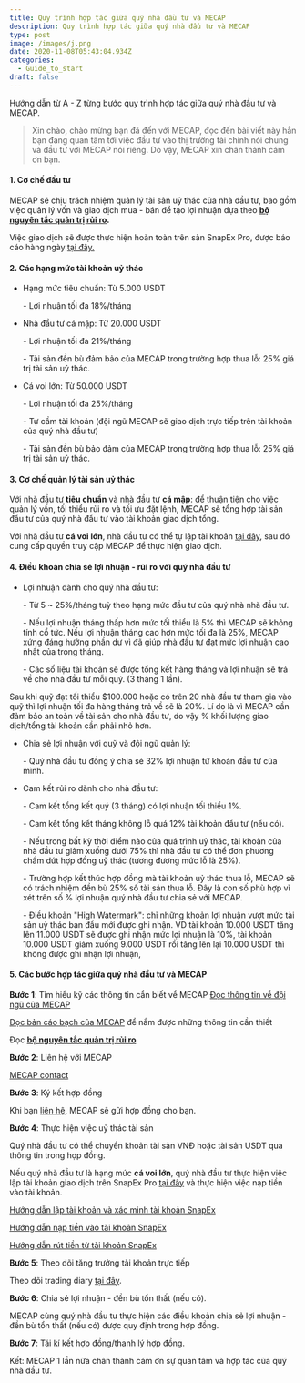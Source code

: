 ```yaml
---
title: Quy trình hợp tác giữa quý nhà đầu tư và MECAP
description: Quy trình hợp tác giữa quý nhà đầu tư và MECAP
type: post
image: /images/j.png
date: 2020-11-08T05:43:04.934Z
categories:
  - Guide_to_start
draft: false
---
```

Hướng dẫn từ A - Z từng bước quy trình hợp tác giữa quý nhà đầu tư và MECAP.

> Xin chào, chào mừng bạn đã đến với MECAP, đọc đến bài viết này hẳn bạn đang quan tâm tới việc đầu tư vào thị trường tài chính nói chung và đầu tư với MECAP nói riêng. Do vậy, MECAP xin chân thành cám ơn bạn.

#### 1. Cơ chế đầu tư

MECAP sẽ chịu trách nhiệm quản lý tài sản uỷ thác của nhà đầu tư, bao gồm việc quản lý vốn và giao dịch mua - bán để tạo lợi nhuận dựa theo **[bộ nguyên tắc quản trị rủi ro](https://mecap.netlify.app/blog/post-10/).**

Việc giao dịch sẽ được thực hiện hoàn toàn trên sàn SnapEx Pro, được báo cáo hàng ngày [tại đây.](https://t.me/mecaptrading)

#### 2. Các hạng mức tài khoản uỷ thác

* Hạng mức tiêu chuẩn: Từ 5.000 USDT

  \- Lợi nhuận tối đa 18%/tháng
* Nhà đầu tư cá mập: Từ 20.000 USDT

  \- Lợi nhuận tối đa 21%/tháng

  \- Tài sản đền bù đảm bảo của MECAP trong trường hợp thua lỗ: 25% giá trị tài sản uỷ thác.
* Cá voi lớn: Từ 50.000 USDT

  \- Lợi nhuận tối đa 25%/tháng

  \- Tự cầm tài khoản (đội ngũ MECAP sẽ giao dịch trực tiếp trên tài khoản của quý nhà đầu tư)

  \- Tài sản đền bù bảo đảm của MECAP trong trường hợp thua lỗ: 25% giá trị tài sản uỷ thác.

#### 3. Cơ chế quản lý tài sản uỷ thác

Với nhà đầu tư **tiêu chuẩn** và nhà đầu tư **cá mập**: để thuận tiện cho việc quản lý vốn, tối thiểu rủi ro và tối ưu đặt lệnh, MECAP sẽ tổng hợp tài sản đầu tư của quý nhà đầu tư vào tài khoản giao dịch tổng.

Với nhà đầu tư **cá voi lớn**, nhà đầu tư có thể tự lập tài khoản [tại đây](https://www.snapex.com/user/register?invite_code=eupcov), sau đó cung cấp quyền truy cập MECAP để thực hiện giao dịch.

#### 4. Điều khoản chia sẻ lợi nhuận - rủi ro với quý nhà đầu tư

* Lợi nhuận dành cho quý nhà đầu tư:

  \- Từ 5 ~ 25%/tháng tuỳ theo hạng mức đầu tư của quý nhà nhà đầu tư.

  \- Nếu lợi nhuận tháng thấp hơn mức tối thiểu là 5% thì MECAP sẽ không tính cổ tức. Nếu lợi nhuận tháng cao hơn mức tối đa là 25%, MECAP xứng đáng hưởng phần dư vì đã giúp nhà đầu tư đạt mức lợi nhuận cao nhất của trong tháng.

  \- Các số liệu tài khoản sẽ được tổng kết hàng tháng và lợi nhuận sẽ trả về cho nhà đầu tư mỗi quý. (3 tháng 1 lần).

Sau khi quỹ đạt tối thiểu $100.000 hoặc có trên 20 nhà đầu tư tham gia vào quỹ thì lợi nhuận tối đa hàng tháng trả về sẽ là 20%. Lí do là vì MECAP cần đảm bảo an toàn về tài sản cho nhà đầu tư, do vậy % khối lượng giao dịch/tổng tài khoản cần phải nhỏ hơn.

* Chia sẻ lợi nhuận với quỹ và đội ngũ quản lý:

  \- Quý nhà đầu tư đồng ý chia sẻ 32% lợi nhuận từ khoản đầu tư của mình.
* Cam kết rủi ro dành cho nhà đầu tư:

  \- Cam kết tổng kết quý (3 tháng) có lợi nhuận tối thiểu 1%.

  \- Cam kết tổng kết tháng không lỗ quá 12% tài khoản đầu tư (nếu có). 

  \- Nếu trong bất kỳ thời điểm nào của quá trình uỷ thác, tài khoản của nhà đầu tư giảm xuống dưới 75% thì nhà đầu tư có thể đơn phương chấm dứt hợp đồng uỷ thác (tương đương mức lỗ là 25%).

  \- Trường hợp kết thúc hợp đồng mà tài khoản uỷ thác thua lỗ, MECAP sẽ có trách nhiệm đền bù 25% số tài sản thua lỗ. Đây là con số phù hợp vì xét trên số % lợi nhuận quý nhà đầu tư chia sẻ với MECAP.

  \- Điều khoản "High Watermark": chỉ những khoản lợi nhuận vượt mức tài sản uỷ thác ban đầu mới được ghi nhận. VD tài khoản 10.000 USDT tăng lên 11.000 USDT sẽ được ghi nhận mức lợi nhuận là 10%, tài khoản 10.000 USDT giảm xuống 9.000 USDT rồi tăng lên lại 10.000 USDT thì không được ghi nhận lợi nhuận,

#### 5. Các bước hợp tác giữa quý nhà đầu tư và MECAP

**Bước 1**: Tìm hiểu kỹ các thông tin cần biết về MECAP
[Đọc thông tin về đội ngũ của MECAP](https://mecap.netlify.app/about/)

[Đọc bản cáo bạch của MECAP](https://mecap.netlify.app/blog/post-1/) để nắm được những thông tin cần thiết

Đọc **[bộ nguyên tắc quản trị rủi  ro](https://mecap.netlify.app/blog/post-10/)**

**Bước 2**: Liên hệ với MECAP

[MECAP contact](https://mecap.netlify.app/contact/)

**Bước 3**: Ký kết hợp đồng

Khi bạn [liên hệ](https://mecap.netlify.app/contact/), MECAP sẽ gửi hợp đồng cho bạn.

**Bước 4**: Thực hiện việc uỷ thác tài sản

Quý nhà đầu tư có thể chuyển khoản tài sản VNĐ hoặc tài sản USDT qua thông tin trong hợp đồng.

Nếu quý nhà đầu tư là hạng mức **cá voi lớn**, quý nhà đầu tư thực hiện việc lập tài khoản giao dịch trên SnapEx Pro [tại đây](https://www.snapex.com/user/register?invite_code=eupcov) và thực hiện việc nạp tiền vào tài khoản.

[Hướng dẫn lập tài khoản và xác minh tài khoản SnapEx](https://www.youtube.com/watch?v=pSETBJOthO8)

[Hướng dẫn nạp tiền vào tài khoản SnapEx](https://www.youtube.com/watch?v=q7RO_TtQq48)

[Hướng dẫn rút tiền từ tài khoản SnapEx](https://www.youtube.com/watch?v=qyrZtKC9mZ8)

**Bước 5**: Theo dõi tăng trưởng tài khoản trực tiếp

Theo dõi trading diary [tại đây](https://t.me/mecaptrading). 

**Bước 6**: Chia sẻ lợi nhuận - đền bù tổn thất (nếu có). 

MECAP cùng quý nhà đầu tư thực hiện các điều khoản chia sẻ lợi nhuận - đền bù tổn thất (nếu có) được quy định trong hợp đồng.

**Bước 7**: Tái kí kết hợp đồng/thanh lý hợp đồng.



Kết: MECAP 1 lần nữa chân thành cám ơn sự quan tâm và hợp tác của quý nhà đầu tư.